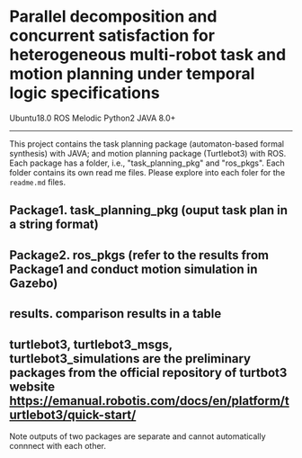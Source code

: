 # Parallel decomposition and concurrent satisfaction for heterogeneous multi-robot task and motion planning under temporal logic specifications

Ubuntu18.0 
ROS Melodic 
Python2
JAVA 8.0+

***
This project contains the task planning package (automaton-based formal synthesis) with JAVA; and motion planning package (Turtlebot3) with ROS. 
Each package has a folder, i.e., "task_planning_pkg" and "ros_pkgs". Each folder contains its own read me files. Please explore into each foler for the `readme.md` files.


## Package1. task_planning_pkg (ouput task plan in a string format)

## Package2. ros_pkgs (refer to the results from Package1 and conduct motion simulation in Gazebo)

## results. comparison results in a table

## turtlebot3, turtlebot3_msgs, turtlebot3_simulations are the preliminary packages from the official repository of turtbot3 website https://emanual.robotis.com/docs/en/platform/turtlebot3/quick-start/


Note outputs of two packages are separate and cannot automatically connnect with each other.

